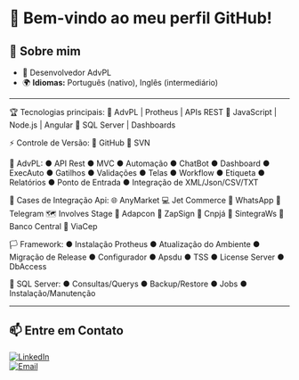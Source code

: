 # 👋 Bem-vindo ao meu perfil GitHub!  

## 🚀 Sobre mim  
- 💼 Desenvolvedor AdvPL
- 🌍 **Idiomas:** Português (nativo), Inglês (intermediário)

---
🏆 Tecnologias principais:
 🔹 AdvPL | Protheus | APIs REST
 🔹 JavaScript | Node.js | Angular
 🔹 SQL Server | Dashboards

⚡ Controle de Versão:
 🔹 GitHub 
 🔹 SVN

🏁 AdvPL:
 ● API Rest
 ● MVC
 ● Automação
 ● ChatBot
 ● Dashboard
 ● ExecAuto
 ● Gatilhos
 ● Validações
 ● Telas
 ● Workflow
 ● Etiqueta
 ● Relatórios
 ● Ponto de Entrada
 ● Integração de XML/Json/CSV/TXT

📂 Cases de Integração Api:
 🌐  AnyMarket
 💻  Jet Commerce
 📱   WhatsApp
 📢  Telegram
 🗺️  Involves Stage
 📄  Adapcon
 🔷  ZapSign
 💼 Cnpjá
 📓  SintegraWs
 🏦 Banco Central
 📮  ViaCep

🏳️ Framework:
 ● Instalação Protheus
 ● Atualização do Ambiente
 ● Migração de Release
 ● Configurador
 ● Apsdu
 ● TSS
 ● License Server
 ● DbAccess

🏁 SQL Server:
 ● Consultas/Querys
 ● Backup/Restore
 ● Jobs
 ● Instalação/Manutenção

---

## 📫 Entre em Contato  
[![LinkedIn](https://img.shields.io/badge/LinkedIn-0077B5?style=for-the-badge&logo=linkedin&logoColor=white)](https://linkedin.com/in/thiago-andrrade)  
[![Email](https://img.shields.io/badge/Email-D14836?style=for-the-badge&logo=gmail&logoColor=white)](mailto:thiago.andrrade@gmail.com)  

